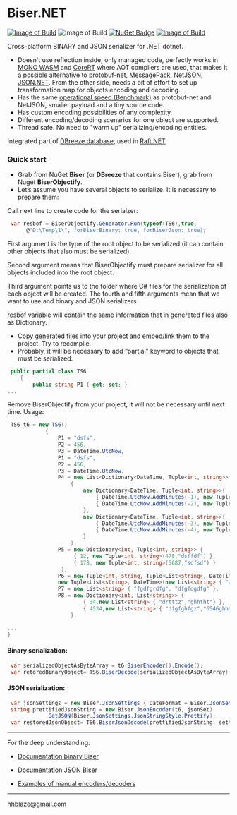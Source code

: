 # Biser.NET
[![Image of Build](https://img.shields.io/badge/License-BSD%203,%20FOSS-FC0574.svg)](https://github.com/hhblaze/Biser/blob/master/LICENSE)
![Image of Build](https://img.shields.io/badge/Roadmap-completed-33CC33.svg)
[![NuGet Badge](https://buildstats.info/nuget/Biser)](https://www.nuget.org/packages/Biser/)
[![Image of Build](https://img.shields.io/badge/Powered%20by-tiesky.com-1883F5.svg)](http://tiesky.com)

Cross-platform BINARY and JSON serializer for .NET dotnet.

- Doesn't use reflection inside, only managed code, perfectly works in [MONO WASM](https://github.com/aspnet/Blazor) and [CoreRT](https://github.com/dotnet/corert) where AOT compilers are used,
that makes it a possible alternative to [protobuf-net](https://github.com/mgravell/protobuf-net), [MessagePack](https://github.com/neuecc/MessagePack-CSharp),  [NetJSON](https://github.com/rpgmaker/NetJSON), [JSON.NET](https://www.newtonsoft.com/json).
From the other side, needs a bit of effort to set up transformation map for objects encoding and decoding.
- Has the same [operational speed (Benchmark)](https://github.com/hhblaze/Biser/blob/master/Benchmark/Program.cs) as protobuf-net and NetJSON, smaller payload and a tiny source code.
- Has custom encoding possibilities of any complexity.
- Different encoding/decoding scenarios for one object are supported.
- Thread safe. No need to "warm up" serializing/encoding entities.


Integrated part of [DBreeze database](https://github.com/hhblaze/DBreeze), used in [Raft.NET](https://github.com/hhblaze/Raft.Net)

### Quick start

- Grab from NuGet **Biser** (or **DBreeze** that contains Biser), grab from Nuget **BiserObjectify**.
- Let’s assume you have several objects to serialize. It is necessary to prepare them: 

Call next line to create code for the serialzer:
```C#
 var resbof = BiserObjectify.Generator.Run(typeof(TS6),true, 
      @"D:\Temp\1\", forBiserBinary: true, forBiserJson: true);
```

First argument is the type of the root object to be serialized (it can contain other objects that also must be serialized).

Second argument means that BiserObjectify must prepare serializer for all objects included into the root object.

Third argument points us to the folder where C# files for the serialization of each object will be created.
The fourth and fifth arguments mean that we want to use and binary and JSON serializers

resbof variable will contain the same information that in generated files also as Dictionary.

- Copy generated files into your project and embed/link them to the project. Try to recompile. 
- Probably, it will be necessary to add “partial” keyword to objects that must be serialized:

```C#
 public partial class TS6
    {
        public string P1 { get; set; }
...
```

Remove BiserObjectify from your project, it will not be necessary until next time.
Usage:
```C#
 TS6 t6 = new TS6()
            {
                P1 = "dsfs",
                P2 = 456,
                P3 = DateTime.UtcNow,
                P1 = "dsfs",
                P2 = 456,
                P3 = DateTime.UtcNow,
                P4 = new List<Dictionary<DateTime, Tuple<int, string>>>
                    {
                        new Dictionary<DateTime, Tuple<int, string>>{
                            { DateTime.UtcNow.AddMinutes(-1), new Tuple<int, string>(12,"testvar") },
                            { DateTime.UtcNow.AddMinutes(-2), new Tuple<int, string>(125,"testvar123") }
                        },
                        new Dictionary<DateTime, Tuple<int, string>>{
                            { DateTime.UtcNow.AddMinutes(-3), new Tuple<int, string>(17,"dsfsdtestvar") },
                            { DateTime.UtcNow.AddMinutes(-4), new Tuple<int, string>(15625,"sdfsdtestvar") }
                        }
                    },
                P5 = new Dictionary<int, Tuple<int, string>> {
                     { 12, new Tuple<int, string>(478,"dsffdf") },
                     { 178, new Tuple<int, string>(5687,"sdfsd") }
                 },
                P6 = new Tuple<int, string, Tuple<List<string>, DateTime>>(445, "dsfdfgfgfg", 
                new Tuple<List<string>, DateTime>(new List<string> { "a1", "a2" }, DateTime.Now.AddDays(58))),
                P7 = new List<string> { "fgdfgrdfg", "dfgfdgdfg" },
                P8 = new Dictionary<int, List<string>> {
                        { 34,new List<string> { "drtttz","ghhtht"} },
                        { 4534,new List<string> { "dfgfghfgz","6546ghhtht"} }
                    },

...
}

```


#### Binary serialization:
```C#
 var serializedObjectAsByteArray = t6.BiserEncoder().Encode();
 var retoredBinaryObject= TS6.BiserDecode(serializedObjectAsByteArray);
```

#### JSON serialization:
```C#
 var jsonSettings = new Biser.JsonSettings { DateFormat = Biser.JsonSettings.DateTimeStyle.ISO };
 string prettifiedJsonString = new Biser.JsonEncoder(t6, jsonSet)
            .GetJSON(Biser.JsonSettings.JsonStringStyle.Prettify);
 var restoredJsonObject= TS6.BiserJsonDecode(prettifiedJsonString, settings: jsonSettings);
```

-------------
For the deep understanding:

- [Documentation binary Biser](https://docs.google.com/document/d/e/2PACX-1vQa3C506Esw3Fkroj4OA5erGOHEZpAtnXcQQ90R0w1wnFqO_16CH0dUfBJZt_ppB15ykoZWI9eR8KcG/pub)
- [Documentation JSON Biser](https://docs.google.com/document/d/e/2PACX-1vQa3C506Esw3Fkroj4OA5erGOHEZpAtnXcQQ90R0w1wnFqO_16CH0dUfBJZt_ppB15ykoZWI9eR8KcG/pub#id.yqadcf2f2moz)

- [Examples of manual encoders/decoders](https://github.com/hhblaze/Biser/blob/master/BiserTest_Net)
-------------

hhblaze@gmail.com

